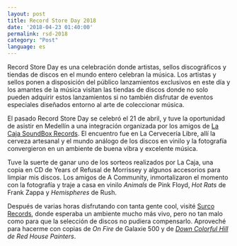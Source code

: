 ```yaml
---
layout: post
title: Record Store Day 2018
date: '2018-04-23 01:40:00'
permalink: rsd-2018
category: "Post"
language: es
---
```


Record Store Day es una celebración donde artistas, sellos discográficos y tiendas de discos en el mundo entero celebran la música. Los artistas y sellos ponen a disposición del público lanzamientos exclusivos en este día y los amantes de la música visitan las tiendas de discos donde no solo pueden adquirir estos lanzamientos si no también disfrutar de eventos especiales diseñados entorno al arte de coleccionar música.

El pasado Record Store Day se celebró el 21 de abril, y tuve la oportunidad de asistir en Medellín a una integración organizada por los amigos de [La Caja SoundBox Records](https://www.facebook.com/CajaSoundBox). El encuentro fue en La Cervecería Libre, allí la cerveza artesanal y el mundo análogo de los discos en vinilo y la fotografía convergieron en un ambiente de buena vibra y excelente música. 

Tuve la suerte de ganar uno de los sorteos realizados por La Caja, una copia en CD de Years of Refusal de Morrissey y algunos accesorios para limpiar mis discos. Los amigos de A Community, inmortalizaron el momento con la fotografía y traje a casa en vinilo _Animals_ de Pink Floyd, _Hot Rats_ de Frank Zappa y _Hemispheres_ de Rush. 

Después de varias horas disfrutando con tanta gente cool, visité [Surco Records](https://www.facebook.com/surcorecords/), donde esperaba un ambiente mucho más vivo, pero no tan malo como para que la selección de discos no pudiera compensarlo. Aproveché para hacerme con copias de _On Fire_ de Galaxie 500 y de _[Down Colorful Hill](https://tintaenlascintas.com/post/down-colorful-hill/) de Red House Painters_.